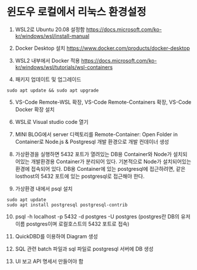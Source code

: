 # 윈도우 로컬에서 리눅스 환경설정

1. WSL2로 Ubuntu 20.08 설정함
https://docs.microsoft.com/ko-kr/windows/wsl/install-manual

2. Docker Desktop 설치
https://www.docker.com/products/docker-desktop

3. WSL2 내부에서 Docker 적용
https://docs.microsoft.com/ko-kr/windows/wsl/tutorials/wsl-containers

4. 패키지 업데이트 및 업그레이드
```
sudo apt update && sudo apt upgrade
```

5. VS-Code Remote-WSL 확장, VS-Code Remote-Containers 확장, VS-Code Docker 확장 설치

6. WSL로 Visual studio code 열기

7. MINI BLOG에서 server 디렉토리를 Remote-Container: Open Folder in Container로 Node.js & Postgresql 개발 환경으로 개발 컨데이너 생성

8. 가상환경을 실행하면 5432 포트가 열려있는 DB용 Container와 Node가 설치되어있는 개발환경용 Container가 분리되어 있다.
기본적으로 Node가 설치되어있는 환경에 접속되어 있다. DB용 Container에 있는 postgresql에 접근하려면, 같은 losthost의 5432 포트에 있는 postgresql로 접근해야 한다. 

9. 가상환경 내에서 psql 설치
```
sudo apt update
sudo apt install postgresql postgresql-contrib
```

10. psql -h localhost -p 5432 -d postgres -U postgres (postgres란 DB의 유저이름 postgres이며 로컬호스트의 5432 포트로 접속)

11. QuickDBD를 이용하여 Diagram 생성

12. SQL 관련 batch 파일과 sql 파일로 postgresql 서버에 DB 생성

13. UI 보고 API 명세서 만들어야 함